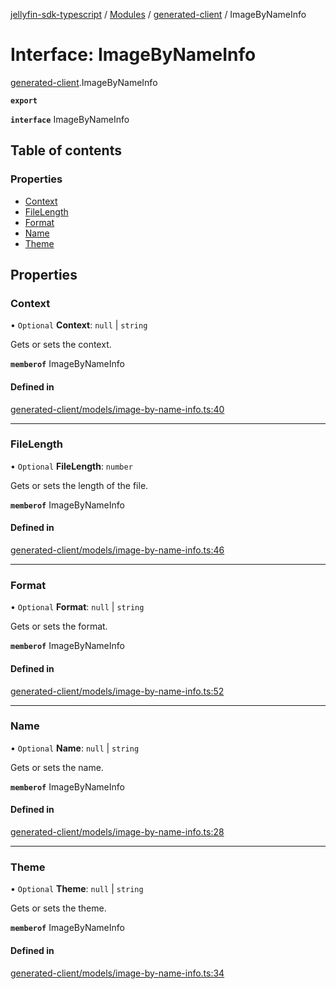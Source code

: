 [jellyfin-sdk-typescript](../README.md) / [Modules](../modules.md) / [generated-client](../modules/generated_client.md) / ImageByNameInfo

# Interface: ImageByNameInfo

[generated-client](../modules/generated_client.md).ImageByNameInfo

**`export`**

**`interface`** ImageByNameInfo

## Table of contents

### Properties

- [Context](generated_client.ImageByNameInfo.md#context)
- [FileLength](generated_client.ImageByNameInfo.md#filelength)
- [Format](generated_client.ImageByNameInfo.md#format)
- [Name](generated_client.ImageByNameInfo.md#name)
- [Theme](generated_client.ImageByNameInfo.md#theme)

## Properties

### Context

• `Optional` **Context**: ``null`` \| `string`

Gets or sets the context.

**`memberof`** ImageByNameInfo

#### Defined in

[generated-client/models/image-by-name-info.ts:40](https://github.com/thornbill/jellyfin-sdk-typescript/blob/350a9a5/src/generated-client/models/image-by-name-info.ts#L40)

___

### FileLength

• `Optional` **FileLength**: `number`

Gets or sets the length of the file.

**`memberof`** ImageByNameInfo

#### Defined in

[generated-client/models/image-by-name-info.ts:46](https://github.com/thornbill/jellyfin-sdk-typescript/blob/350a9a5/src/generated-client/models/image-by-name-info.ts#L46)

___

### Format

• `Optional` **Format**: ``null`` \| `string`

Gets or sets the format.

**`memberof`** ImageByNameInfo

#### Defined in

[generated-client/models/image-by-name-info.ts:52](https://github.com/thornbill/jellyfin-sdk-typescript/blob/350a9a5/src/generated-client/models/image-by-name-info.ts#L52)

___

### Name

• `Optional` **Name**: ``null`` \| `string`

Gets or sets the name.

**`memberof`** ImageByNameInfo

#### Defined in

[generated-client/models/image-by-name-info.ts:28](https://github.com/thornbill/jellyfin-sdk-typescript/blob/350a9a5/src/generated-client/models/image-by-name-info.ts#L28)

___

### Theme

• `Optional` **Theme**: ``null`` \| `string`

Gets or sets the theme.

**`memberof`** ImageByNameInfo

#### Defined in

[generated-client/models/image-by-name-info.ts:34](https://github.com/thornbill/jellyfin-sdk-typescript/blob/350a9a5/src/generated-client/models/image-by-name-info.ts#L34)
